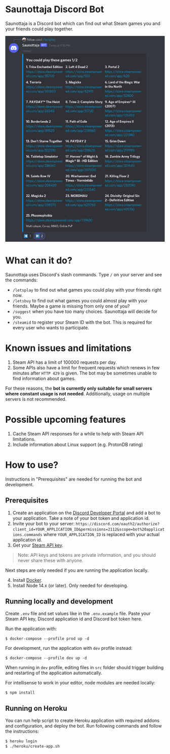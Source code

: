 # Saunottaja Discord Bot

Saunottaja is a Discord bot which can find out what Steam games you and your friends could play together.

![Saunottaja letsplay command](doc/saunottaja-discord-bot.png)

# What can it do?

Saunottaja uses Discord's slash commands. Type `/` on your server and see the commands:

* `/letsplay` to find out what games you could play with your friends right now.
* `/letsbuy` to find out what games you could almost play with your friends. Maybe a game is missing from only one of you?
* `/suggest` when you have too many choices. Saunottaja will decide for you.
* `/steamid` to register your Steam ID with the bot. This is required for every user who wants to participate.

# Known issues and limitations

1. Steam API has a limit of 100000 requests per day. 
2. Some APIs also have a limit for frequent requests which renews in few minutes after `HTTP 429` is given. The bot may be sometimes unable to find information about games.
   
For these reasons, the **bot is currently only suitable for small servers where constant usage is not needed**. Additionally, usage on multiple servers is not recommended. 

# Possible upcoming features

1. Cache Steam API responses for a while to help with Steam API limitations.
2. Include information about Linux support (e.g. ProtonDB rating)

# How to use?

Instructions in "Prerequisites" are needed for running the bot and development.

## Prerequisites

1. Create an application on the [Discord Developer Portal](https://discord.com/developers/applications) and add a bot to your application. Take a note of your bot token and application id.
2. Invite your bot to your server: `https://discord.com/oauth2/authorize?client_id=YOUR_APPLICATION_ID&permissions=2112&scope=bot%20applications.commands` where `YOUR_APPLICATION_ID` is replaced with your actual application id.
3. Get your [Steam API key](https://steamcommunity.com/dev/apikey).

> Note: API keys and tokens are private information, and you should never share these with anyone.

Next steps are only needed if you are running the application locally.

4. Install [Docker](https://www.docker.com/).
5. Install Node 14.x (or later). Only needed for developing.

## Running locally and development

Create `.env` file and set values like in the `.env.example` file. Paste your Steam API key, Discord application id and Discord bot token here.

Run the application with:

```shell
$ docker-compose --profile prod up -d
```

For development, run the application with `dev` profile instead:

```shell
$ docker-compose --profile dev up -d
```

When running in `dev` profile, editing files in `src` folder should trigger building and restarting of the application automatically.

For intellisense to work in your editor, node modules are needed locally:

```shell
$ npm install
```

## Running on Heroku

You can run help script to create Heroku application with required addons and configuration, and deploy the bot. Run following commands and follow the instructions:

```shell
$ heroku login
$ ./heroku/create-app.sh
```